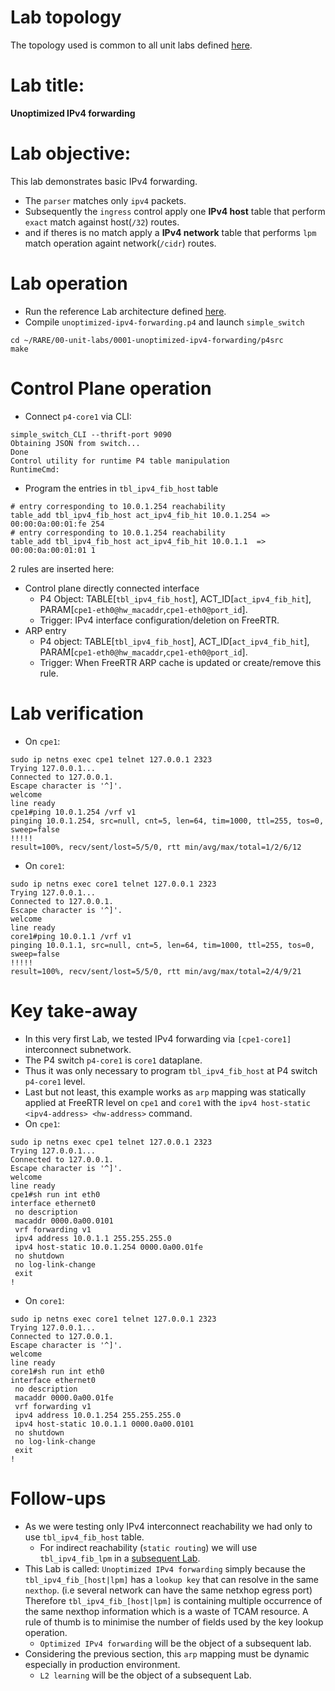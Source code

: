 # Lab topology
The topology used is common to all unit labs defined [here](https://github.com/frederic-loui/RARE/tree/master/00-unit-labs/0000-topology).
# Lab title:
**Unoptimized IPv4 forwarding**
# Lab objective:
This lab demonstrates basic IPv4 forwarding.
* The `parser` matches only `ipv4` packets.
* Subsequently the `ingress` control apply one **IPv4 host** table that perform `exact` match against host(`/32`) routes.
* and if theres is no match apply a **IPv4 network** table that performs `lpm` match operation againt network(`/cidr`) routes.

# Lab operation
* Run the reference Lab architecture defined [here](https://github.com/frederic-loui/RARE/tree/master/00-unit-labs/0000-topology).
* Compile `unoptimized-ipv4-forwarding.p4` and launch `simple_switch`
```
cd ~/RARE/00-unit-labs/0001-unoptimized-ipv4-forwarding/p4src
make
```

# Control Plane operation
* Connect `p4-core1` via CLI:
```
simple_switch_CLI --thrift-port 9090
Obtaining JSON from switch...
Done
Control utility for runtime P4 table manipulation
RuntimeCmd:
```
* Program the entries in `tbl_ipv4_fib_host` table
```
# entry corresponding to 10.0.1.254 reachability
table_add tbl_ipv4_fib_host act_ipv4_fib_hit 10.0.1.254 => 00:00:0a:00:01:fe 254
# entry corresponding to 10.0.1.254 reachability
table_add tbl_ipv4_fib_host act_ipv4_fib_hit 10.0.1.1  => 00:00:0a:00:01:01 1
```
2 rules are inserted here:
* Control plane directly connected interface
   * P4 Object: TABLE[`tbl_ipv4_fib_host`], ACT_ID[`act_ipv4_fib_hit`], PARAM[`cpe1-eth0@hw_macaddr`,`cpe1-eth0@port_id`].
   * Trigger: IPv4 interface configuration/deletion on FreeRTR.
* ARP entry
   * P4 object: TABLE[`tbl_ipv4_fib_host`], ACT_ID[`act_ipv4_fib_hit`], PARAM[`cpe1-eth0@hw_macaddr`,`cpe1-eth0@port_id`].
   * Trigger: When FreeRTR ARP cache is updated or create/remove this rule.

# Lab verification
* On `cpe1`:
```
sudo ip netns exec cpe1 telnet 127.0.0.1 2323
Trying 127.0.0.1...
Connected to 127.0.0.1.
Escape character is '^]'.
welcome
line ready
cpe1#ping 10.0.1.254 /vrf v1                                                                                                      
pinging 10.0.1.254, src=null, cnt=5, len=64, tim=1000, ttl=255, tos=0, sweep=false
!!!!!
result=100%, recv/sent/lost=5/5/0, rtt min/avg/max/total=1/2/6/12
```
* On `core1`:
```
sudo ip netns exec core1 telnet 127.0.0.1 2323
Trying 127.0.0.1...
Connected to 127.0.0.1.
Escape character is '^]'.
welcome
line ready
core1#ping 10.0.1.1 /vrf v1                                                                                                       
pinging 10.0.1.1, src=null, cnt=5, len=64, tim=1000, ttl=255, tos=0, sweep=false
!!!!!
result=100%, recv/sent/lost=5/5/0, rtt min/avg/max/total=2/4/9/21
```
# Key take-away
* In this very first Lab, we tested IPv4 forwarding via `[cpe1-core1]` interconnect subnetwork.
* The P4 switch `p4-core1` is `core1` dataplane.
* Thus it was only necessary to program `tbl_ipv4_fib_host` at P4 switch `p4-core1` level.
* Last but not least, this example works as `arp` mapping was statically applied at FreeRTR level on `cpe1` and `core1` with the `ipv4 host-static <ipv4-address> <hw-address>` command.
 * On `cpe1`:
```
sudo ip netns exec cpe1 telnet 127.0.0.1 2323
Trying 127.0.0.1...
Connected to 127.0.0.1.
Escape character is '^]'.
welcome
line ready
cpe1#sh run int eth0                                                                                                              
interface ethernet0
 no description
 macaddr 0000.0a00.0101
 vrf forwarding v1
 ipv4 address 10.0.1.1 255.255.255.0
 ipv4 host-static 10.0.1.254 0000.0a00.01fe
 no shutdown
 no log-link-change
 exit
!
```
 * On `core1`:
```
sudo ip netns exec core1 telnet 127.0.0.1 2323
Trying 127.0.0.1...
Connected to 127.0.0.1.
Escape character is '^]'.
welcome
line ready
core1#sh run int eth0                                                                                                             
interface ethernet0
 no description
 macaddr 0000.0a00.01fe
 vrf forwarding v1
 ipv4 address 10.0.1.254 255.255.255.0
 ipv4 host-static 10.0.1.1 0000.0a00.0101
 no shutdown
 no log-link-change
 exit
!
```
# Follow-ups
* As we were testing only IPv4 interconnect reachability we had only to use `tbl_ipv4_fib_host` table.
  * For indirect reachability (`static routing`) we will use `tbl_ipv4_fib_lpm` in a [subsequent Lab](https://github.com/frederic-loui/RARE/tree/master/00-unit-labs/0002-static-routing-ipv4-forwarding/p4src).
* This Lab is called: `Unoptimized IPv4 forwarding` simply because the `tbl_ipv4_fib_[host|lpm]` has a `lookup key` that can resolve in the same `nexthop`. (i.e several network can have the same netxhop egress port) Therefore `tbl_ipv4_fib_[host|lpm]` is containing multiple occurrence of the same nexthop information which is a waste of TCAM resource. A rule of thumb is to minimise the number of fields used by the key lookup operation.
  * `Optimized IPv4 forwarding` will be the object of a subsequent lab.
* Considering the previous section, this `arp` mapping must be dynamic especially in production environment.   
    * `L2 learning` will be the object of a subsequent Lab.
